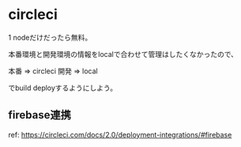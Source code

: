 # circleci

1 nodeだけだったら無料。

本番環境と開発環境の情報をlocalで合わせて管理はしたくなかったので、

本番 => circleci
開発 => local

でbuild deployするようにしよう。

## firebase連携

ref: https://circleci.com/docs/2.0/deployment-integrations/#firebase
